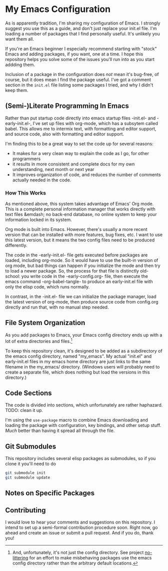 # My Emacs Configuration

As is apparently tradition, I'm sharing my configuration of Emacs. I strongly suggest you use this as a guide, and don't
just replace your init.el file. I'm loading a number of packages that I find personally useful. It's unlikely you want
them all.

If you're an Emacs beginner I especially recommend starting with "stock" Emacs and adding packages, if you want, one at
a time. I hope this repository helps you solve some of the issues you'll run into as you start addding them.

Inclusion of a package in the configuration does *not* mean it's bug-free, of course, but it does mean I find the
package useful. I've got a comment section in the `init.el` file listing some packages I tried, and why I didn't keep
them.

## (Semi-)Literate Programming In Emacs

Rather than put startup code directly into emacs startup files -init.el- and -early-init.el-, I've set up files with 
org-mode, which has a subsytem called babel. This allows me to intermix text, with formatting and editor support, and source
code, also with formatting and editor support.

I'm finding this to be a great way to set the code up for several reasons:

* It makes for a very clean way to explain the code as I go, for other programmers
* it results in more consistent and complete docs for my own understanding, next month or next year
* It improves organization of code, and reduces the number of comments actually needed in the code.

### How This Works

As mentioned above, this system takes advantage of Emacs' Org mode. This is a complete personal information 
manager that works directly with text files &emdash; no back-end database, no online system to keep your
information locked in its system.

Org mode is built into Emacs. However, there's usually a more recent version that can be installed with more
features, bug fixes, etc. I want to use this latest version, but it means the two config files need to be produced
differently.

The code in the -early-init.el- file gets executed before packages are loaded, including org-mode. So it would have
to use the built-in version of org mode, but bad things can happen if you initialize the mode and then try to load
a newer package. So, the process for that file is distinctly old-school: you write code in the -early-config.org- file,
then execute the emacs command -org-babel-tangle- to produce an early-init.el file with only the elisp code, which runs
normally.

In contrast, in the -init.el- file we can initialize the package manager, load the latest version of org-mode, then
produce source code from config.org directly and run that, with no manual step needed.

## File System Organization

As you add packages to Emacs, your Emacs config directory ends up with a lot of extra directories and files.[^1]

To keep this repository clean, it's designed to be added as a subdirectory of the emacs config directory, named
"my_emacs". My actual "init.el" and early-init.el files in my emacs home directory are just links to the same filename
in the my_emacs/ directory. (Windows users will probably need to create a separate file, which does nothing but load the versions
in this directory.)

## Code Sections

The code is divided into sections, which unfortunately are rather haphazard. TODO: clean it up.

I'm using the `use-package` macro to combine Emacs downloading and loading the package with configuration, key bindings,
and other setup stuff. _Much_ better than having it spread all through the file.

## Git Submodules

This repository includes several elisp packages as submodules, so if you clone it you'll need to do

```sh
git submodule init
git submodule update
```

## Notes on Specific Packages

## Contributing

I would love to hear your comments and suggestions on this repository. I intend to set up a semi-formal contribution
procedure soon. Right now, go ahead and create an issue or submit a pull request. And if you do, thank you!

[^1]: And, unfortunately, it's not just the config directory. See project
    [no-littering](https://github.com/emacscollective/no-littering) for an effort to make misbehaving packages use the
    emacs config directory rather than the arbitrary default locations.
